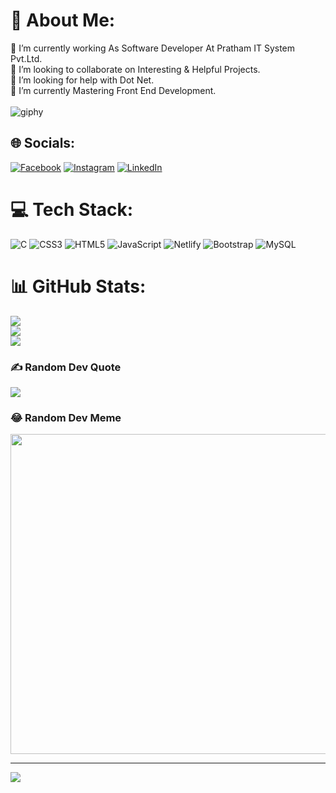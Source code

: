 # 💫 About Me:
🔭 I’m currently working As Software Developer At Pratham IT System Pvt.Ltd. <br>👯 I’m looking to collaborate on Interesting & Helpful Projects.<br>🤝 I’m looking for help with Dot Net.<br>🌱 I’m currently Mastering Front End Development.<br><br>![giphy](https://user-images.githubusercontent.com/106871493/196890545-8f745604-3622-4a5f-80d7-02328227d478.gif)



## 🌐 Socials:
[![Facebook](https://img.shields.io/badge/Facebook-%231877F2.svg?logo=Facebook&logoColor=white)](https://facebook.com/kalikoteabinash) [![Instagram](https://img.shields.io/badge/Instagram-%23E4405F.svg?logo=Instagram&logoColor=white)](https://instagram.com/abinashkalikote)
[![LinkedIn](https://img.shields.io/badge/-LinkedIn-FE7A16?logo=LinkedIn&logoColor=white)](https://stackoverflow.com/users/21661600/abinash-kalikote) 

# 💻 Tech Stack:
![C](https://img.shields.io/badge/c-%2300599C.svg?style=flat&logo=c%2B%2B&logoColor=white) ![CSS3](https://img.shields.io/badge/css3-%231572B6.svg?style=flat&logo=css3&logoColor=white) ![HTML5](https://img.shields.io/badge/html5-%23E34F26.svg?style=flat&logo=html5&logoColor=white) ![JavaScript](https://img.shields.io/badge/javascript-%23323330.svg?style=flat&logo=javascript&logoColor=%23F7DF1E) ![Netlify](https://img.shields.io/badge/netlify-%23000000.svg?style=flat&logo=netlify&logoColor=#00C7B7) ![Bootstrap](https://img.shields.io/badge/bootstrap-%23563D7C.svg?style=flat&logo=bootstrap&logoColor=white) ![MySQL](https://img.shields.io/badge/mysql-%2300f.svg?style=flat&logo=mysql&logoColor=white)
# 📊 GitHub Stats:
![](https://github-readme-stats.vercel.app/api?username=abinashkalikote&theme=dark&hide_border=false&include_all_commits=true&count_private=true)<br/>
![](https://github-readme-streak-stats.herokuapp.com/?user=abinashkalikote&theme=dark&hide_border=false)<br/>
![](https://github-readme-stats.vercel.app/api/top-langs/?username=abinashkalikote&theme=dark&hide_border=false&include_all_commits=true&count_private=true&layout=compact)

### ✍️ Random Dev Quote
![](https://quotes-github-readme.vercel.app/api?type=horizontal&theme=radical)

### 😂 Random Dev Meme
<img src="https://random-memer.herokuapp.com/" width="512px"/>

---
[![](https://visitcount.itsvg.in/api?id=AbinashKalikote&label=Profile%20Views&color=1&icon=2&pretty=true)](https://visitcount.itsvg.in)
